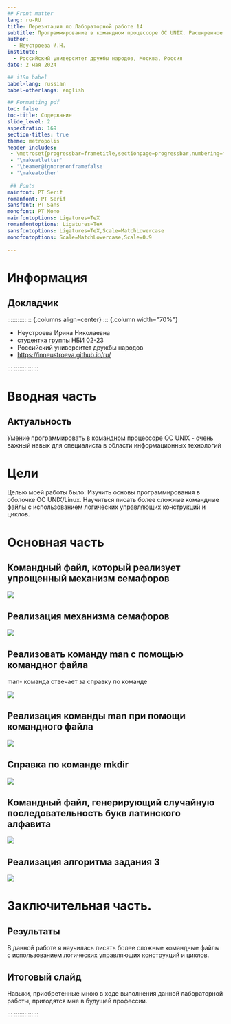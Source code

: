 ```yaml
---
## Front matter
lang: ru-RU
title: Перезнтация по Лабораторной работе 14
subtitle: Программирование в командном процессоре ОС UNIX. Расширенное программирование"
author:
  - Неустроева И.Н.
institute:
  - Российский университет дружбы народов, Москва, Россия
date: 2 мая 2024

## i18n babel
babel-lang: russian
babel-otherlangs: english

## Formatting pdf
toc: false
toc-title: Содержание
slide_level: 2
aspectratio: 169
section-titles: true
theme: metropolis
header-includes:
 - \metroset{progressbar=frametitle,sectionpage=progressbar,numbering=fraction}
 - '\makeatletter'
 - '\beamer@ignorenonframefalse'
 - '\makeatother'
 
 ## Fonts
mainfont: PT Serif
romanfont: PT Serif
sansfont: PT Sans
monofont: PT Mono
mainfontoptions: Ligatures=TeX
romanfontoptions: Ligatures=TeX
sansfontoptions: Ligatures=TeX,Scale=MatchLowercase
monofontoptions: Scale=MatchLowercase,Scale=0.9
 
---
```


# Информация

## Докладчик

:::::::::::::: {.columns align=center}
::: {.column width="70%"}

  * Неустроева Ирина Николаевна
  * студентка группы НБИ 02-23
  * Российский университет дружбы народов
  * <https://inneustroeva.github.io/ru/>

:::
::::::::::::::

# Вводная часть

## Актуальность

Умение программировать в командном процессоре ОС UNIX - очень важный навык для специалиста в области информационных технологий

# Цели 

Целью моей работы было: Изучить основы программирования в оболочке ОС UNIX/Linux. Научиться писать более сложные командные файлы с использованием логических управляющих конструкций и циклов.

# Основная часть

## Командный файл, который реализует упрощенный механизм семафоров

![](image/1.jpg)

## Реализация механизма семафоров

![](image/2.jpg)

## Реализовать команду man с помощью командног файла

man- команда отвечает за справку по команде 

![](image/3.jpg) 

## Реализация команды man при помощи командного файла 

![](image/4.jpg)

## Справка по команде mkdir 

![](image/5.jpg)

## Командный файл, генерирующий случайную последовательность букв латинского алфавита

![](image/6.jpg)

## Реализация алгоритма задания 3 

![](image/7.jpg)

# Заключительная чаcть.

## Результаты

В данной работе я научилась писать более сложные командные файлы с использованием логических управляющих конструкций и циклов.

## Итоговый слайд

Навыки, приобретенные мною в ходе выполнения данной лабораторной работы, пригодятся мне в будущей профессии.

:::
::::::::::::::


